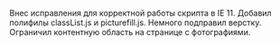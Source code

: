Внес исправления для корректной работы скрипта в IE 11. Добавил полифилы classList.js и picturefill.js.
Немного подправил верстку. Ограничил контентную область на странице с фотографиями.
